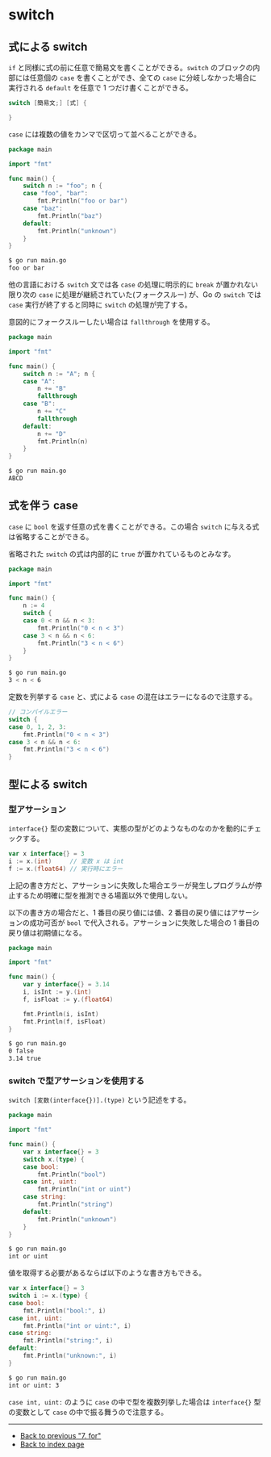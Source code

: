 # switch

## 式による switch

`if` と同様に式の前に任意で簡易文を書くことができる。`switch` のブロックの内部には任意個の `case` を書くことができ、全ての `case` に分岐しなかった場合に実行される `default` を任意で 1 つだけ書くことができる。

<!-- markdownlint-disable MD010 -->

```go
switch [簡易文;] [式] {

}
```

<!-- markdownlint-enable MD010 -->

`case` には複数の値をカンマで区切って並べることができる。

<!-- markdownlint-disable MD010 -->

```go
package main

import "fmt"

func main() {
	switch n := "foo"; n {
	case "foo", "bar":
		fmt.Println("foo or bar")
	case "baz":
		fmt.Println("baz")
	default:
		fmt.Println("unknown")
	}
}
```

<!-- markdownlint-enable MD010 -->

```bash
$ go run main.go
foo or bar
```

他の言語における `switch` 文では各 `case` の処理に明示的に `break` が置かれない限り次の `case` に処理が継続されていた(フォークスルー) が、Go の `switch` では `case` 実行が終了すると同時に `switch` の処理が完了する。

意図的にフォークスルーしたい場合は `fallthrough` を使用する。

<!-- markdownlint-disable MD010 -->

```go
package main

import "fmt"

func main() {
	switch n := "A"; n {
	case "A":
		n += "B"
		fallthrough
	case "B":
		n += "C"
		fallthrough
	default:
		n += "D"
		fmt.Println(n)
	}
}
```

<!-- markdownlint-enable MD010 -->

```bash
$ go run main.go
ABCD
```

## 式を伴う case

`case` に `bool` を返す任意の式を書くことができる。この場合 `switch` に与える式は省略することができる。

省略された `switch` の式は内部的に `true` が置かれているものとみなす。

<!-- markdownlint-disable MD010 -->

```go
package main

import "fmt"

func main() {
	n := 4
	switch {
	case 0 < n && n < 3:
		fmt.Println("0 < n < 3")
	case 3 < n && n < 6:
		fmt.Println("3 < n < 6")
	}
}
```

<!-- markdownlint-enable MD010 -->

```bash
$ go run main.go
3 < n < 6
```

定数を列挙する `case` と、式による `case` の混在はエラーになるので注意する。

<!-- markdownlint-disable MD010 -->

```go
// コンパイルエラー
switch {
case 0, 1, 2, 3:
	fmt.Println("0 < n < 3")
case 3 < n && n < 6:
	fmt.Println("3 < n < 6")
}
```

<!-- markdownlint-enable MD010 -->

## 型による switch

### 型アサーション

`interface{}` 型の変数について、実態の型がどのようなものなのかを動的にチェックする。

```go
var x interface{} = 3
i := x.(int)     // 変数 x は int
f := x.(float64) // 実行時にエラー
```

上記の書き方だと、アサーションに失敗した場合エラーが発生しプログラムが停止するため明確に型を推測できる場面以外で使用しない。

以下の書き方の場合だと、1 番目の戻り値には値、2 番目の戻り値にはアサーションの成功可否が `bool` で代入される。アサーションに失敗した場合の 1 番目の戻り値は初期値になる。

<!-- markdownlint-disable MD010 -->

```go
package main

import "fmt"

func main() {
	var y interface{} = 3.14
	i, isInt := y.(int)
	f, isFloat := y.(float64)

	fmt.Println(i, isInt)
	fmt.Println(f, isFloat)
}
```

<!-- markdownlint-enable MD010 -->

```bash
$ go run main.go
0 false
3.14 true
```

### switch で型アサーションを使用する

`switch [変数(interface{})].(type)` という記述をする。

<!-- markdownlint-disable MD010 -->

```go
package main

import "fmt"

func main() {
	var x interface{} = 3
	switch x.(type) {
	case bool:
		fmt.Println("bool")
	case int, uint:
		fmt.Println("int or uint")
	case string:
		fmt.Println("string")
	default:
		fmt.Println("unknown")
	}
}
```

<!-- markdownlint-enable MD010 -->

```bash
$ go run main.go
int or uint
```

値を取得する必要があるならば以下のような書き方もできる。

<!-- markdownlint-disable MD010 -->

```go
var x interface{} = 3
switch i := x.(type) {
case bool:
	fmt.Println("bool:", i)
case int, uint:
	fmt.Println("int or uint:", i)
case string:
	fmt.Println("string:", i)
default:
	fmt.Println("unknown:", i)
}
```

<!-- markdownlint-enable MD010 -->

```bash
$ go run main.go
int or uint: 3
```

`case int, uint:` のように `case` の中で型を複数列挙した場合は `interface{}` 型の変数として `case` の中で振る舞うので注意する。

***

* [Back to previous "7. for"](./for.md)
* [Back to index page](../README.md)
